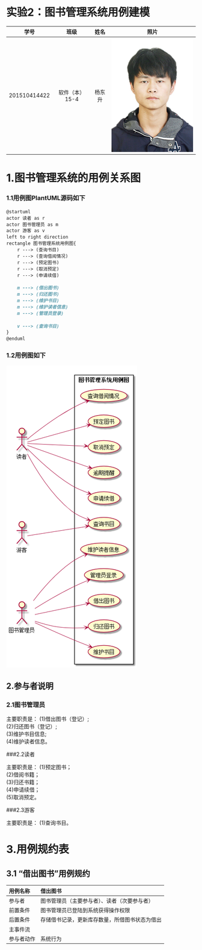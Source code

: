 # 实验2：图书管理系统用例建模

|学号|班级|姓名|照片|  
|:-:|:-:|:-:|:-:|  
|201510414422|软件（本）15-4|杨东升| ![](../ydswinter.jpg)|

# 1.图书管理系统的用例关系图

### 1.1用例图PlantUML源码如下

```markdown
@startuml
actor 读者 as r
actor 图书管理员 as m
actor 游客 as v
left to right direction
rectangle 图书管理系统用例图{
    r ---> (查询书目)
    r ---> (查询借阅情况)
    r ---> (预定图书)
    r ---> (取消预定)
    r ---> (申请续借)

    m ---> (借出图书)
    m ---> (归还图书)
    m ---> (维护书目)
    m ---> (维护读者信息)
    m ---> (管理员登录)

    v ---> (查询书目)
}
@enduml
```

### 1.2用例图如下
![](./usecase.png)

## 2.参与者说明

### 2.1图书管理员

主要职责是：
(1)借出图书（登记）;  
(2)归还图书（登记）;   
(3)维护书目信息;  
(4)维护读者信息。  

###2.2读者

主要职责是：
(1)预定图书；  
(2)借阅书籍；  
(3)归还书籍；  
(4)申请续借；  
(5)取消预定。   

###2.3游客

主要职责是：
(1)查询书目。

# 3.用例规约表

## 3.1 “借出图书”用例规约

|用例名称|借出图书|  
|:-|:-|  
|参与者|图书管理员（主要参与者）、读者（次要参与者）|  
|前置条件|图书管理员已登陆到系统获得操作权限|  
|后置条件|存储借书记录，更新库存数量，所借图书状态为借出|  
|主事件流|  
|参与者动作|系统行为|


